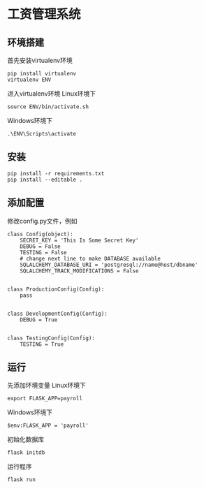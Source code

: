 # 工资管理系统

## 环境搭建
首先安装virtualenv环境
```
pip install virtualenv
virtualenv ENV
```
进入virtualenv环境
Linux环境下
```
source ENV/bin/activate.sh
```
Windows环境下
```
.\ENV\Scripts\activate
```

## 安装
```
pip install -r requirements.txt
pip install --editable .
```

## 添加配置
修改config.py文件，例如
```
class Config(object):
    SECRET_KEY = 'This Is Some Secret Key'
    DEBUG = False
    TESTING = False
    # change next line to make DATABASE available
    SQLALCHEMY_DATABASE_URI = 'postgresql://name@host/dbname'
    SQLALCHEMY_TRACK_MODIFICATIONS = False


class ProductionConfig(Config):
    pass


class DevelopmentConfig(Config):
    DEBUG = True


class TestingConfig(Config):
    TESTING = True
```

## 运行
先添加环境变量
Linux环境下
```
export FLASK_APP=payroll
```
Windows环境下
```
$env:FLASK_APP = 'payroll'
```
初始化数据库
```
flask initdb
```
运行程序
```
flask run
```

